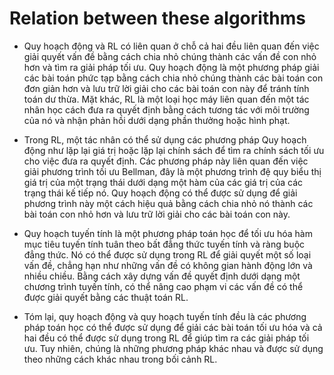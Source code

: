 # Relation between these algorithms

- Quy hoạch động và RL có liên quan ở chỗ cả hai đều liên quan đến việc giải quyết vấn đề bằng cách chia nhỏ chúng thành các vấn đề con nhỏ hơn và tìm ra giải pháp tối ưu. Quy hoạch động là một phương pháp giải các bài toán phức tạp bằng cách chia nhỏ chúng thành các bài toán con đơn giản hơn và lưu trữ lời giải cho các bài toán con này để tránh tính toán dư thừa. Mặt khác, RL là một loại học máy liên quan đến một tác nhân học cách đưa ra quyết định bằng cách tương tác với môi trường của nó và nhận phản hồi dưới dạng phần thưởng hoặc hình phạt.

- Trong RL, một tác nhân có thể sử dụng các phương pháp Quy hoạch động như lặp lại giá trị hoặc lặp lại chính sách để tìm ra chính sách tối ưu cho việc đưa ra quyết định. Các phương pháp này liên quan đến việc giải phương trình tối ưu Bellman, đây là một phương trình đệ quy biểu thị giá trị của một trạng thái dưới dạng một hàm của các giá trị của các trạng thái kế tiếp nó. Quy hoạch động có thể được sử dụng để giải phương trình này một cách hiệu quả bằng cách chia nhỏ nó thành các bài toán con nhỏ hơn và lưu trữ lời giải cho các bài toán con này.

- Quy hoạch tuyến tính là một phương pháp toán học để tối ưu hóa hàm mục tiêu tuyến tính tuân theo bất đẳng thức tuyến tính và ràng buộc đẳng thức. Nó có thể được sử dụng trong RL để giải quyết một số loại vấn đề, chẳng hạn như những vấn đề có không gian hành động lớn và nhiều chiều. Bằng cách xây dựng vấn đề quyết định dưới dạng một chương trình tuyến tính, có thể nâng cao phạm vi các vấn đề có thể được giải quyết bằng các thuật toán RL.

- Tóm lại, quy hoạch động và quy hoạch tuyến tính đều là các phương pháp toán học có thể được sử dụng để giải các bài toán tối ưu hóa và cả hai đều có thể được sử dụng trong RL để giúp tìm ra các giải pháp tối ưu. Tuy nhiên, chúng là những phương pháp khác nhau và được sử dụng theo những cách khác nhau trong bối cảnh RL.
